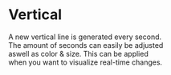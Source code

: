 # Vertical

A new vertical line is generated every second.<br>
The amount of seconds can easily be adjusted<br>
aswell as color & size. This can be applied<br>
when you want to visualize real-time changes.

